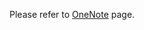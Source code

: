 Please refer to [OneNote](https://sibcloud-my.sharepoint.com/personal/patricia_palagi_sib_swiss/_layouts/15/Doc.aspx?sourcedoc=%7B62777f84-11f6-4078-a386-712e61b0e9b1%7D&action=edit&wd=target%28Admin.one%7Cc103a835-449f-42f7-a9bd-44b44ee72b7a%2FCourse+Locations%7C09e9cfb9-e762-4f9f-a49a-5d49f5e25475%2F%29&wdorigin=703) page.
